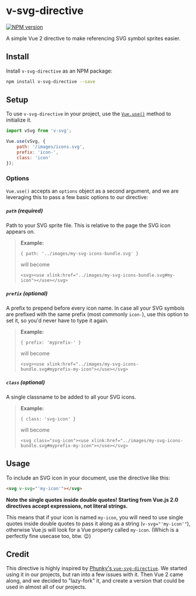 # v-svg-directive

[![NPM version][npm-badge-image]][npm-badge-url]

A simple Vue 2 directive to make referencing SVG symbol sprites easier.

## Install

Install `v-svg-directive` as an NPM package:

```bash
npm install v-svg-directive --save
```

## Setup

To use `v-svg-directive` in your project, use the [`Vue.use()`](https://vuejs.org/v2/api/#Vue-use) method to initialize it.

```js
import vSvg from 'v-svg';

Vue.use(vSvg, {
    path: '/images/icons.svg',
    prefix: 'icon-',
    class: 'icon'
});
```

### Options

`Vue.use()` accepts an `options` object as a second argument, and we are leveraging this to pass a few basic options to our directive:

##### `path` (required)

Path to your SVG sprite file. This is relative to the page the SVG icon appears on.

> **Example:**
>
> `{ path: '../images/my-svg-icons-bundle.svg' }`
>
> will become
>
> `<svg><use xlink:href="../images/my-svg-icons-bundle.svg#my-icon"></use></svg>`


##### `prefix` (optional)

A prefix to prepend before every icon name. In case all your SVG symbols are prefixed with the same prefix (most commonly `icon-`), use this option to set it, so you'd never have to type it again.

> **Example:**
>
> `{ prefix: 'myprefix-' }`
>
> will become
>
> `<svg><use xlink:href="../images/my-svg-icons-bundle.svg#myprefix-my-icon"></use></svg>`

##### `class` (optional)

A single classname to be added to all your SVG icons.

> **Example:**
>
> `{ class: 'svg-icon' }`
>
> will become
>
> `<svg class="svg-icon"><use xlink:href="../images/my-svg-icons-bundle.svg#myprefix-my-icon"></use></svg>`

## Usage

To include an SVG icon in your document, use the directive like this:

```html
<svg v-svg="'my-icon'"></svg>
```

**Note the single quotes inside double quotes! Starting from Vue.js 2.0 directives accept expressions, not literal strings.**

This means that if your icon is named `my-icon`, you will need to use single quotes inside double quotes to pass it along as a string (`v-svg="'my-icon'"`), otherwise Vue.js will look for a Vue property called `my-icon`. (Which is a perfectly fine usecase too, btw. 😉)

## Credit

This directive is highly inspired by [Phunky's `vue-svg-directive`](https://github.com/Phunky/vue-svg-directive). We started using it in our projects, but ran into a few issues with it. Then Vue 2 came along, and we decided to "lazy-fork" it, and create a version that could be used in almost all of our projects.

[npm-badge-image]: https://badge.fury.io/js/v-svg-directive.svg
[npm-badge-url]: https://npmjs.org/package/v-svg-directive
